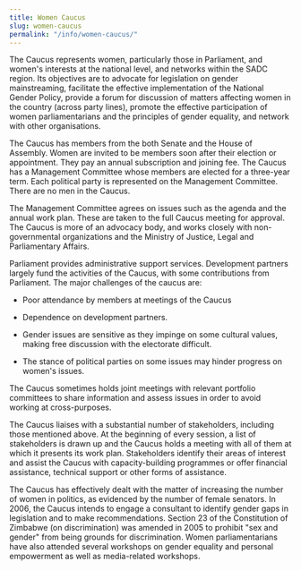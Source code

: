 ```yaml
---
title: Women Caucus
slug: women-caucus
permalink: "/info/women-caucus/"
---
```


The Caucus represents women, particularly those in Parliament, and women's interests at the national level, and networks within the SADC region. Its objectives are to advocate for legislation on gender mainstreaming, facilitate the effective implementation of the National Gender Policy, provide a forum for discussion of matters affecting women in the country (across party lines), promote the effective participation of women parliamentarians and the principles of gender equality, and network with other organisations.

The Caucus has members from the both Senate and the House of Assembly. Women are invited to be members soon after their election or appointment. They pay an annual subscription and joining fee. The Caucus has a Management Committee whose members are elected for a three-year term. Each political party is represented on the Management Committee. There are no men in the Caucus.

The Management Committee agrees on issues such as the agenda and the annual work plan. These are taken to the full Caucus meeting for approval. The Caucus is more of an advocacy body, and works closely with non-governmental organizations and the Ministry of Justice, Legal and Parliamentary Affairs. 

Parliament provides administrative support services. Development partners largely fund the activities of the Caucus, with some contributions from Parliament.  The major challenges of the caucus are:

- Poor attendance by members at meetings of the Caucus

- Dependence on development partners.

  

- Gender issues are sensitive as they impinge on some cultural values, making free discussion with the electorate difficult.

 

- The stance of political parties on some issues may hinder progress on women's issues.

The Caucus sometimes holds joint meetings with relevant portfolio committees to share information and assess issues in order to avoid working at cross-purposes.

The Caucus liaises with a substantial number of stakeholders, including those mentioned above. At the beginning of every session, a list of stakeholders is drawn up and the Caucus holds a meeting with all of them at which it presents its work plan. Stakeholders identify their areas of interest and assist the Caucus with capacity-building programmes or offer financial assistance, technical support or other forms of assistance.

The Caucus has effectively dealt with the matter of increasing the number of women in politics, as evidenced by the number of female senators. In 2006, the Caucus intends to engage a consultant to identify gender gaps in legislation and to make recommendations. Section 23 of the Constitution of Zimbabwe (on discrimination) was amended in 2005 to prohibit "sex and gender" from being grounds for discrimination. Women parliamentarians have also attended several workshops on gender equality and personal empowerment as well as media-related workshops.
